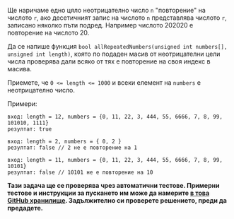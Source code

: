 Ще наричаме едно цяло неотрицателно число `n` "повторение" на числото `r`, ако десетичният запис на числото `n` представлява числото `r`, записано няколко пъти подред. Например числото 202020 е повторение на числото 20.

Да се напише функция `bool allRepeatedNumbers(unsigned int numbers[], unsigned int length)`, която по подаден масив от неотрицателни цели числа проверява дали всяко от тях е повторение на своя индекс в масива.

Приемете, че `0 <= length <= 1000` и всеки елемент на `numbers` е неотрицателно число.

Примери:

```
вход: length = 12, numbers = {0, 11, 22, 3, 444, 55, 6666, 7, 8, 99, 101010, 1111}
резултат: true

вход: length = 2, numbers = { 0, 2 }
резултат: false // 2 не е повторение на 1

вход: length = 11, numbers = {0, 11, 22, 3, 444, 55, 6666, 7, 8, 99, 10101}
резултат: false // 10101 не е повторение на 10
```

**Тази задача ще се проверява чрез автоматични тестове. Примерни тестове и инструкции за пускането им може да намерите [в това GitHub хранилище](https://github.com/fmi-lab/cpp-homeworks-kn-2018). Задължително си проверете решението, преди да предадете.**

